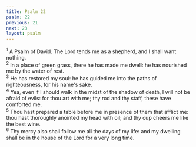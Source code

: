 ```yaml
---
title: Psalm 22
psalm: 22
previous: 21
next: 23
layout: psalm
---
```

<div class="psalm-verse"><sup class="verse-number">1</sup> A Psalm of David. The Lord tends me as a shepherd, and I shall want nothing. </div><div class="psalm-verse"><sup class="verse-number">2</sup> In a place of green grass, there he has made me dwell: he has nourished me by the water of rest. </div><div class="psalm-verse"><sup class="verse-number">3</sup> He has restored my soul: he has guided me into the paths of righteousness, for his name's sake. </div><div class="psalm-verse"><sup class="verse-number">4</sup> Yea, even if I should walk in the midst of the shadow of death, I will not be afraid of evils: for thou art with me; thy rod and thy staff, these have comforted me. </div><div class="psalm-verse"><sup class="verse-number">5</sup> Thou hast prepared a table before me in presence of them that afflict me: thou hast thoroughly anointed my head with oil; and thy cup cheers me like the best wine. </div><div class="psalm-verse"><sup class="verse-number">6</sup> Thy mercy also shall follow me all the days of my life: and my dwelling shall be in the house of the Lord for a very long time. </div>